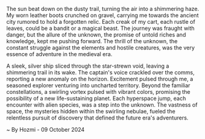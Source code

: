 
The sun beat down on the dusty trail, turning the air into a shimmering haze. My worn leather boots crunched on gravel, carrying me towards the ancient city rumored to hold a forgotten relic. Each creak of my cart, each rustle of leaves, could be a bandit or a magical beast. The journey was fraught with danger, but the allure of the unknown, the promise of untold riches and knowledge, kept me pushing forward. The thrill of the unknown, the constant struggle against the elements and hostile creatures, was the very essence of adventure in the medieval era.

A sleek, silver ship sliced through the star-strewn void, leaving a shimmering trail in its wake. The captain's voice crackled over the comms, reporting a new anomaly on the horizon. Excitement pulsed through me, a seasoned explorer venturing into uncharted territory.  Beyond the familiar constellations, a swirling vortex pulsed with vibrant colors, promising the possibility of a new life-sustaining planet.  Each hyperspace jump, each encounter with alien species, was a step into the unknown. The vastness of space, the mysteries hidden within the swirling nebulae, fueled the relentless pursuit of discovery that defined the future era's adventurers. 

~ By Hozmi - 09 October 2024
